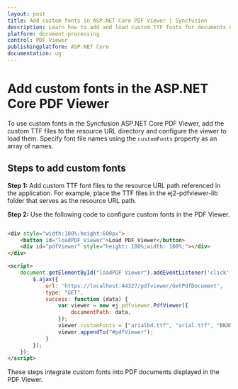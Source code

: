 ```yaml
---
layout: post
title: Add custom fonts in ASP.NET Core PDF Viewer | Syncfusion
description: Learn how to add and load custom TTF fonts for documents displayed in the Syncfusion ASP.NET Core PDF Viewer using the customFonts property.
platform: document-processing
control: PDF Viewer
publishingplatform: ASP.NET Core
documentation: ug
---
```


# Add custom fonts in the ASP.NET Core PDF Viewer

To use custom fonts in the Syncfusion ASP.NET Core PDF Viewer, add the custom TTF files to the resource URL directory and configure the viewer to load them. Specify font file names using the `customFonts` property as an array of names.

## Steps to add custom fonts

**Step 1:** Add custom TTF font files to the resource URL path referenced in the application. For example, place the TTF files in the ej2-pdfviewer-lib folder that serves as the resource URL path.

**Step 2:** Use the following code to configure custom fonts in the PDF Viewer.

```html

<div style="width:100%;height:600px">
    <button id="loadPDF Viewer">Load PDF Viewer</button>
    <div id="pdfViewer" style="height: 100%;width: 100%;"></div>
</div>

<script>
    document.getElementById("loadPDF Viewer").addEventListener('click', function () {
        $.ajax({
            url: 'https://localhost:44327/pdfviewer/GetPdfDocument',
            type: "GET",
            success: function (data) {
                var viewer = new ej.pdfviewer.PdfViewer({
                    documentPath: data,
                });
                viewer.customFonts = ["arialbd.ttf", "arial.ttf", "BKANT.TTF", "calibri.ttf", "GARA.TTF", "GARAIT.TTF", "msgothic.ttc", "trebuc.ttf", "wingding.ttf"];
                viewer.appendTo("#pdfViewer");
            }
        });
    });
</script>

```

These steps integrate custom fonts into PDF documents displayed in the PDF Viewer.
